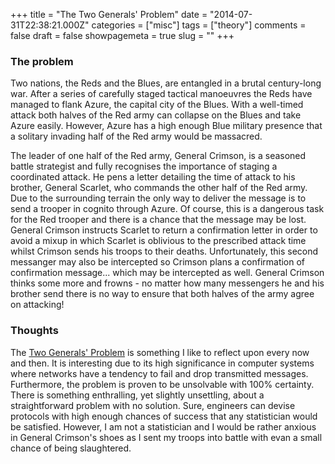 +++
title = "The Two Generals' Problem"
date = "2014-07-31T22:38:21.000Z"
categories = ["misc"]
tags = ["theory"]
comments = false
draft = false
showpagemeta = true
slug = ""
+++

### The problem

Two nations, the Reds and the Blues, are entangled in a brutal century-long war.
After a series of carefully staged tactical manoeuvres the Reds have managed to
flank Azure, the capital city of the Blues. With a well-timed attack both halves
of the Red army can collapse on the Blues and take Azure easily. However, Azure
has a high enough Blue military presence that a solitary invading half of the
Red army would be massacred.

The leader of one half of the Red army, General Crimson, is a seasoned battle
strategist and fully recognises the importance of staging a coordinated attack.
He pens a letter detailing the time of attack to his brother, General Scarlet,
who commands the other half of the Red army. Due to the surrounding terrain the
only way to deliver the message is to send a trooper in cognito through Azure.
Of course, this is a dangerous task for the Red trooper and there is a chance
that the message may be lost. General Crimson instructs Scarlet to return a
confirmation letter in order to avoid a mixup in which Scarlet is oblivious to
the prescribed attack time whilst Crimson sends his troops to their deaths.
Unfortunately, this second messanger may also be intercepted so Crimson plans a
confirmation of confirmation message... which may be intercepted as well.
General Crimson thinks some more and frowns - no matter how many messengers he
and his brother send there is no way to ensure that both halves of the army
agree on attacking!

### Thoughts

The [Two Generals' Problem](http://en.wikipedia.org/wiki/Two_Generals'_Problem)
is something I like to reflect upon every now and then. It is interesting due to
its high significance in computer systems where networks have a tendency to fail
and drop transmitted messages. Furthermore, the problem is proven to be
unsolvable with 100% certainty. There is something enthralling, yet slightly
unsettling, about a straightforward problem with no solution. Sure, engineers
can devise protocols with high enough chances of success that any statistician
would be satisfied. However, I am not a statistician and I would be rather
anxious in General Crimson's shoes as I sent my troops into battle with evan a
small chance of being slaughtered.

